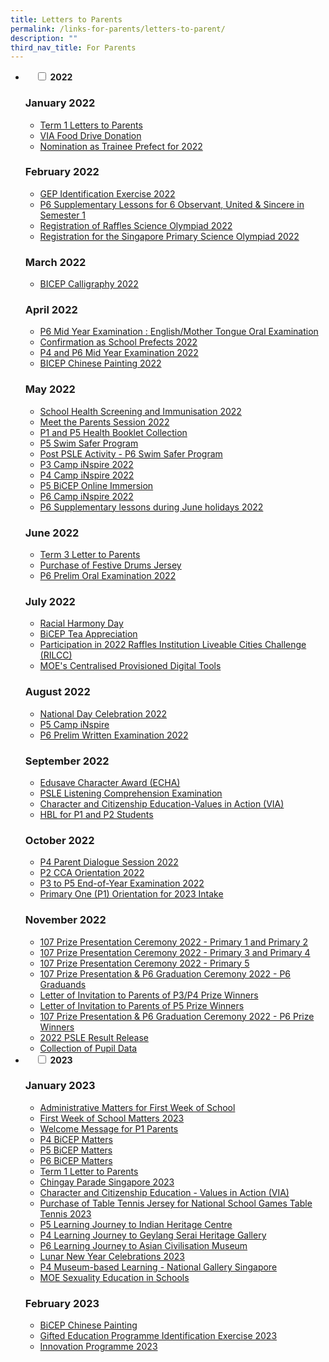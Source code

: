 ```yaml
---
title: Letters to Parents
permalink: /links-for-parents/letters-to-parent/
description: ""
third_nav_title: For Parents
---
```

<ul class="jekyllcodex_accordion">
<li>  
&nbsp;&nbsp;&nbsp;&nbsp;<input id="accordion1" type="checkbox">  
	<label for="accordion1"><b>2022</b></label>

### January 2022

* [Term 1 Letters to Parents](/files/MOE_CFS_LTP_2022_0007-Term-1-Letter-to-Parents.pdf)
* [VIA Food Drive Donation](/files/MOECFSLTP_2022_0011_P1-P6-CCE-VIA-Food-Drive-Donation.pdf)
* [Nomination as Trainee Prefect for 2022](/files/MOECFSLTP_2022_0020_Nomination-as-Trainee-Prefect-for-2022.pdf)

### February 2022

* [GEP Identification Exercise 2022](/files/MOECFSLTP_2022_0028_P3-GEP-Identification-Exercise-2022.pdf)
* [P6 Supplementary Lessons for 6 Observant, United &amp; Sincere in Semester 1](/files/MOECFSLTP_2022_0030_P6-OUS-Supp-Class_Filicia.pdf)
* [Registration of Raffles Science Olympiad 2022](/files/MOECFSLTP_2022_0031_RSO_Norain.pdf)
* [Registration for the Singapore Primary Science Olympiad 2022](/files/MOECFSLTP_2022_0033_SPSO_Huoy-Fen.pdf)

### March 2022

* [BICEP Calligraphy 2022](/files/MOECFSLTP_2022_0035_BICEP_Calligraphy_Li-xs-1.pdf)

### April 2022

* [P6 Mid Year Examination : English/Mother Tongue Oral Examination](/files/MOECFSLTP_2022_0046_P6-MYE-Oral_Goh-SP.pdf)
* [Confirmation as School Prefects 2022](/files/MOECFSLTP_2022_0047_Confirmation-as-School-Prefects-2022_Nacha.pdf)
* [P4 and P6 Mid Year Examination 2022](/files/MOECFSLTP_2022_0052_P4P6-MYE-Schedule-LC-Written.pdf)
* [BICEP Chinese Painting 2022](/files/MOECFSLTP_2022_0053_BiCEP_ChinesePainting_Li-XS.pdf)

### May 2022

* [School Health Screening and Immunisation 2022](/files/MOECFSLTP_2022_0055_P1-to-P6-School-Health-Screening_Kat-Khor.pdf)
* [Meet the Parents Session 2022](/files/MOECFSLTP_2022_0056_MTP_Filicia.pdf)
* [P1 and P5 Health Booklet Collection](/files/MOECFSLTP_2022_0056_P1-and-P5-Health-Booklet-Collection_Kat-Khor.pdf)
* [P5 Swim Safer Program](/files/MOECFSLTP_2022_0057_P5SwimSafe_Programme.pdf)
* [Post PSLE Activity - P6 Swim Safer Program](/files/MOECFSLTP_2022_0058_P6Post-PSLE_Activity_SwimSafer_Programme.pdf)
* [P3 Camp iNspire 2022](/files/MOECFSLTP_2022_0060_P4_Camp_iNspire2022.pdf)
* [P4 Camp iNspire 2022](/files/MOECFSLTP_2022_0060_P4_Camp_iNspire2022.pdf)
* [P5 BiCEP Online Immersion](/files/MOECFSLTP_2022_0061_P5BiCEP_online-Immersion_Li-XS.pdf)
* [P6 Camp iNspire 2022](/files/MOECFSLTP_2022_0062_P6-Camp-iNspire-2022.pdf)
* [P6 Supplementary lessons during June holidays 2022](/files/MOECFSLTP_2022_0065_P6-June-Supp-Class_Filicia.pdf)

### June 2022

* [Term 3 Letter to Parents](/files/MOECFSLTP_2022_0069_Term-3-Letter-to-Parents-1.pdf)
* [Purchase of Festive Drums Jersey](/files/MOECFSLTP_2022_0067_Purchase-of-Festive-Drums-Jersey-1.pdf)
* [P6 Prelim Oral Examination 2022](/files/MOECFSLTP_2022_0070_P6-Prelim-Oral_Goh-SP.pdf)

### July 2022
* [Racial Harmony Day](/files/LTP_July2022_A_MOECFSLTP_2022_0071_Racial-Harmony-Day_Roshiela.pdf)
* [BiCEP Tea Appreciation](/files/LTP_July2022_B_MOECFSLTP_2022_0077_BiCEP-Tea-Appreciation_Li-XS.pdf)
* [Participation in 2022 Raffles Institution Liveable Cities Challenge (RILCC)](/files/LTP_July2022_C_MOECFSLTP_2022_0078_RILCC_Juliana.pdf)
* [MOE's Centralised Provisioned Digital Tools](/files/LTP_July2022_D_MOECFSLTP_2022_0079_P1-MOE-Centralised-Provisioned-Digital-Tools.pdf)

### August 2022

* [National Day Celebration 2022](/files/National-Day-Celebration-2022.pdf)
* [P5 Camp iNspire](/files/MOECFSLTP_2022_0082_P5-Camp-iNspire.pdf)
* [P6 Prelim Written Examination 2022](/files/MOECFSLTP_2022_0083_P6-Prelim_Written_final.pdf)

### September 2022
* [Edusave Character Award (ECHA)](/files/LTP_Sept2022_A_MOECFSLTP_2022_0089_Edusave-Character-Award-(ECHA).pdf)
* [PSLE Listening Comprehension Examination](/files/LTP_Sept2022_B_MOECFSLTP_2022_0090_PSLE-Listening-Comprehension-Examination.pdf)
* [Character and Citizenship Education-Values in Action (VIA)](/files/LTP_Sept2022_C_MOECFSLTP_2022_0091_CCE_VIA.pdf)
* [HBL for P1 and P2 Students](/files/LTP_Sept2022_D_MOECFSLTP_2022_0094_P1&amp;P2-HBL.pdf)

### October 2022
* [P4 Parent Dialogue Session 2022](/files/LTP_Oct2022_A_MOECFSLTP_2022_0095_Primary-4-Parent-Dialogue-Session-2022.pdf)
* [P2 CCA Orientation 2022](/files/LTP_Oct2022_B_MOECFSLTP_2022_0098_P2-CCA-Orientation-2022.pdf)
* [P3 to P5 End-of-Year Examination 2022](/files/LTP_Oct2022_C_MOECFSLTP_2022_0099-P3-to-P5_End-of-Year-Exam_Elaine-Zheng.pdf)
* [Primary One (P1) Orientation for 2023 Intake](/files/LTP_Oct2022_D_MOECFSLTP_2022_0104_P1-Orientation-2022.pdf)


### November 2022
* [107 Prize Presentation Ceremony 2022 - Primary 1 and Primary 2](/files/LTP_Nov2022_A_MOECFSLTP_2022_0107_Prize-Presentation_P1-to-P2-Students-2022.pdf)
* [107 Prize Presentation Ceremony 2022 - Primary 3 and Primary 4](/files/LTP_Nov2022_B_MOECFSLTP_2022_0108_Prize-Presentation_P3-to-P4-Students-2022.pdf)
* [107 Prize Presentation Ceremony 2022 - Primary 5](/files/LTP_Nov2022_C_MOECFSLTP_2022_0109_Prize-Presentation_P5-Students-2022.pdf)
* [107 Prize Presentation &amp; P6 Graduation Ceremony 2022 - P6 Graduands](/files/LTP_Nov2022_D_MOECFSLTP_2022_0110_Prize-Presentation_P6-Students-2022.pdf)
* [Letter of Invitation to Parents of P3/P4 Prize Winners](/files/LTP_Nov2022_E_MOECFSLTP_2022_0113__Prize-Presentation_P3-to-P4-Prize-Winners.pdf)
* [Letter of Invitation to Parents of P5 Prize Winners](/files/LTP_Nov2022_F_MOECFSLTP_2022_0114__Prize-Presentation_P5-Prize-Winners.pdf)
* [107 Prize Presentation &amp; P6 Graduation Ceremony 2022 - P6 Prize Winners](/files/LTP_Nov2022_G_MOECFSLTP_2022_0115__Prize-Presentation_P6-Prize-Winners.pdf)
* [2022 PSLE Result Release](/files/LTP_Nov2022_H_MOECFSLTP2022_0118_PSLE-Results-Release_Filicia.pdf)
* [Collection of Pupil Data](/files/LTP_Nov2022_I_MOECFSLTP2022_0119_Collection-of-Pupil-Data.pdf)
</li>

<li>  
&nbsp;&nbsp;&nbsp;&nbsp;<input id="accordion2" type="checkbox">  
	<label for="accordion2"><b>2023</b></label>

### January 2023

* [Administrative Matters for First Week of School](/files/LTP_Jan2023_A_MOECFSLTP_2023_0001_P1Welcome-Letter.pdf)
* [First Week of School Matters 2023](/files/LTP_Jan2023_B_MOECFSLTP_2023_0002_First-Week-of-Sch-Matters.pdf)
* [Welcome Message for P1 Parents](/files/LTP_Jan2023_C_Welcome-Message-For-P1-Parents-(2).pdf)
* [P4 BiCEP Matters](/files/LTP_Jan2023_D_MOE_CFSLTP_2023_0007a_P4-BiCEP_XS.pdf)
* [P5 BiCEP Matters](/files/LTP_Jan2023_D_MOE_CFSLTP_2023_0007a_P5-BiCEP_XS.pdf)
* [P6 BiCEP Matters](/files/LTP_Jan2023_D_MOE_CFSLTP_2023_0007a_P6-BiCEP_XS.pdf)
* [Term 1 Letter to Parents](/files/LTP_Jan2023_J_MOECFSLTP_2023_0006_Term_1_Letter_to_Parents.pdf)
* [Chingay Parade Singapore 2023](/files/LTP_Jan2023_H_MOECFSLTP_2023_0008_Chingay-Parade-Spore2023.pdf)
* [Character and Citizenship Education - Values in Action (VIA)](/files/LTP_Jan2023_I_MOECFSLTP_2023_0009_Food-Donation-Drive.pdf)
* [Purchase of Table Tennis Jersey for National School Games Table Tennis 2023](/files/LTP_Jan2023_L_MOECFSLTP_2023_0017_Purchase-of-Table-Tennis-Jersey-for-Senior-Team.pdf)
* [P5 Learning Journey to Indian Heritage Centre](/files/LTP_Jan2023_M_MOECFSLTP_2023_0015_P5-CCE_LJ_IHC.pdf)
* [P4 Learning Journey to Geylang Serai Heritage Gallery](/files/LTP_Jan2023_N_MOECFSLTP_2023_0014_P4-CCE_LJ_GSHG.pdf)
* [P6 Learning Journey to Asian Civilisation Museum](/files/LTP_Jan2023_O_MOECFSLTP_2023_0016_P6-CCE_LJ_ASM.pdf)
* [Lunar New Year Celebrations 2023](/files/LTP_Jan2023_P_CNY_Lunar_New_Year_Celebrations_2023.pdf)
* [P4 Museum-based Learning - National Gallery Singapore](/files/LTP_Jan2023_Q_MOECFSLTP_2023_0018_P4-MBL.pdf)
* [MOE Sexuality Education in Schools](/files/LTP_Jan2023_R_MOECFSLTP_2023_0023_MOE-Sexuality-Education-in-Schools.pdf)

### February 2023

* [BiCEP Chinese Painting](/files/LTP_Feb2023_A_MOECFSLTP_2023_0026_BiCEP_ChinesePainting_Li-XS.pdf)
* [Gifted Education Programme Identification Exercise 2023](/files/LTP_Feb2023_C_MOECFSLTP_2023_0031_P3-GEP-Tentative-Dates-2023_A-Lau_PG.pdf)
* [Innovation Programme 2023](/files/LTP_Feb2023_D_MOECFSLTP_2023_0019_IvP_A-Lau.pdf)

</li>
</ul>